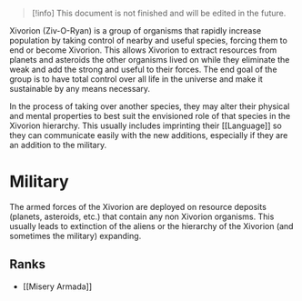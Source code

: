 > [!info]
> This document is not finished and will be edited in the future.

Xivorion (Ziv-O-Ryan) is a group of organisms that rapidly increase population by taking control of nearby and useful species, forcing them to end or become Xivorion. This allows Xivorion to extract resources from planets and asteroids the other organisms lived on while they eliminate the weak and add the strong and useful to their forces. The end goal of the group is to have total control over all life in the universe and make it sustainable by any means necessary.

In the process of taking over another species, they may alter their physical and mental properties to best suit the envisioned role of that species in the Xivorion hierarchy. This usually includes imprinting their [[Language]] so they can communicate easily with the new additions, especially if they are an addition to the military.

# Military

The armed forces of the Xivorion are deployed on resource deposits (planets, asteroids, etc.) that contain any non Xivorion organisms. This usually leads to extinction of the aliens or the hierarchy of the Xivorion (and sometimes the military) expanding.

## Ranks

- [[Misery Armada]]